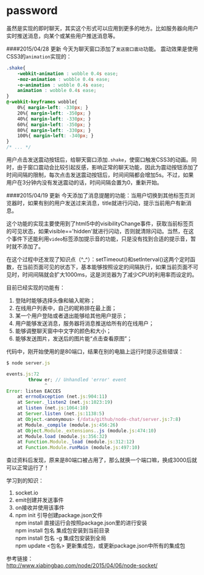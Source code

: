 # password

虽然是实现的即时聊天，其实这个形式可以应用到更多的地方。比如服务器向用户实时推送消息，向某个或某些用户推送消息等。  

####2015/04/28 更新 
今天为聊天窗口添加了`发送窗口震动`功能。 
震动效果是使用CSS3的`animation`实现的： 

```css
.shake{
    -webkit-animation : wobble 0.4s ease;
    -moz-animation : wobble 0.4s ease;
    -o-animation : wobble 0.4s ease;
    animation : wobble 0.4s ease;
}
@-webkit-keyframes wobble{
    0%{ margin-left: -330px; }
    20%{ margin-left: -350px; }
    40%{ margin-left: -330px; }
    60%{ margin-left: -350px; }
    80%{ margin-left: -330px; }
    100%{ margin-left: -340px; }
}
/* ... */
```
用户点击发送震动按钮后，给聊天窗口添加`.shake`，使窗口触发CSS3的动画。同时，由于窗口震动会比较引起反感，影响正常的聊天功能，因此为震动按钮添加了时间间隔的限制，每次点击发送震动按钮后，时间间隔都会增加5s。不过，如果用户在3分钟内没有发送震动的话，时间间隔会置为0，重新开始。

####2015/04/19 更新 
今天添加了消息提醒的功能：当用户切换到其他标签页浏览器时，如果有别的用户发送过来消息，title就进行闪动，提示当前用户有新消息。

这个功能的实现主要使用到了html5中的visibilityChange事件，获取当前标签页的可见状态，如果visible=='hidden'就进行闪动，否则就清除闪动。当然，在这个事件下还能利用`video`标签添加提示音的功能，只是没有找到合适的提示音，暂时就不添加了。  

在这个过程中还发现了知识点（^_^）：setTimeout()和setInterval()这两个定时函数，在当前页面可见的状态下，基本能够按照设定的间隔执行，如果当前页面不可见时，时间间隔就会扩大1000ms，这是浏览器为了减少CPU的利用率而设定的。


目前已经实现的功能有：  
1. 登陆时能够选择头像和输入昵称；  
2. 在线用户列表中，自己的昵称排在最上面；  
3. 某一个用户登陆或者退出能够给其他用户提示；  
4. 用户能够发送消息，服务器将消息推送给所有的在线用户；  
5. 能够调整聊天窗中中文字的颜色和大小；  
6. 能够发送图片，发送后的图片能“点击查看原图”；  

代码中，刚开始使用的是80端口，结果在别的电脑上运行时提示这些错误：  
```javascript
$ node server.js 

events.js:72
        throw er; // Unhandled 'error' event
              ^
Error: listen EACCES
    at errnoException (net.js:904:11)
    at Server._listen2 (net.js:1023:19)
    at listen (net.js:1064:10)
    at Server.listen (net.js:1138:5)
    at Object.<anonymous> (/data/github/node-chat/server.js:7:8)
    at Module._compile (module.js:456:26)
    at Object.Module._extensions..js (module.js:474:10)
    at Module.load (module.js:356:32)
    at Function.Module._load (module.js:312:12)
    at Function.Module.runMain (module.js:497:10)
```
查过资料后发现，原来是80端口被占用了，那么就换一个端口嘛，换成3000后就可以正常运行了！  

学习到的知识：  
1. socket.io  
2. emit创建并发送事件  
3. on接收并使用该事件  
4. npm init 引导创建package.json文件  
    npm install 直接运行会按照package.json里的进行安装  
    npm install 包名  集成包安装到当前目录  
    npm install 包名 -g 集成包安装到全局  
    npm update <包名> 更新集成包，或更新package.json中所有的集成包  

参考链接：   
http://www.xiabingbao.com/node/2015/04/06/node-socket/  
